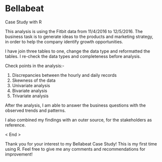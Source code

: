 # Bellabeat
Case Study with R

This analysis is using the Fitbit data from 11/4/2016 to 12/5/2016.
The business task is to generate ideas to the products and marketing strategy, in order to help the company identify growth opportunities.

I have join three tables to one, change the data type and reformatted the tables.
I re-check the data types and completeness before analysis.

Check points in the analysis:-
1. Discrepancies between the hourly and daily records
2. Skewness of the data
3. Univariate analysis
4. Bivariate analysis
5. Trivariate analysis

After the analysis, I am able to answer the business questions with the observed trends and patterns.

I also combined my findings with an outer source, for the stakeholders as reference.

< End >

Thank you for your interest to my Bellabeat Case Study!
This is my first time using R. Feel free to give me any comments and recommendations for improvement!
